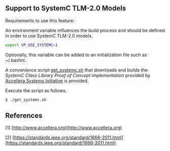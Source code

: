 
## Support to SystemC TLM-2.0 Models

Requirements to use this feature:

An environment variable influences the build process and should be defined in
order to use SystemC TLM-2.0 models.

```bash
export VP_USE_SYSTEMC=1
```

Optionally, this variable can be added to an initialization file such as
~/.bashrc.

A convenience script [get_systemc.sh](get_systemc.sh) that downloads and
builds the *SystemC Class Library Proof of Concept implementation* provided by
[Accellera Systems Initiative](http://www.accellera.org) is provided.

Execute the script as follows.

```bash
$ ./get_systemc.sh
```

## References

[1] [http://www.accellera.org](http://www.accellera.org)

[2] [https://standards.ieee.org/standard/1666-2011.html](https://standards.ieee.org/standard/1666-2011.html)
